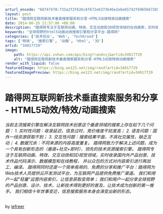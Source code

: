 ```yaml
---
arturl_encode: "68747470:733a2f2f626c6f672e6373646e2e6e65742f69656672656572:2f61727469636c652f64657461696c732f3334393137373239"
layout: post
title: "踏得网互联网新技术垂直搜索服务和分享-HTML5动效特效动画搜索"
date: 2014-06-26 21:57:06 +08:00
description: "踏得网专注于互联网动画、特效、交互动效和3D视觉领域的在线搜索，实时收录国内外产品创意、技术作品代码"
keywords: "全球视野的html5动画动效搜索引擎和分享平台-踏得网"
categories: ['技术创业', 'Web', 'Techbrood']
tags: ['特效', '搜索引擎', '动画', 'Html', '3D']
artid: "34917729"
image:
    path: https://api.vvhan.com/api/bing?rand=sj&artid=34917729
    alt: "踏得网互联网新技术垂直搜索服务和分享-HTML5动效特效动画搜索"
render_with_liquid: false
featuredImage: https://bing.ee123.net/img/rand?artid=34917729
featuredImagePreview: https://bing.ee123.net/img/rand?artid=34917729
---
```


# 踏得网互联网新技术垂直搜索服务和分享 - HTML5动效/特效/动画搜索

###### 当前主流搜索引擎在解决互联网技术创意这个垂直领域的搜索上存在如下几个问题： 1. 实时性问题：收录延迟，信息过时，竞价维度干扰度高； 2. 语言问题：国外一线资源获取不到； 3. 交互性问题：搜索结果平面，不具社交属性，缺乏互动； 4. 数据冗余：不同来源的内容高度重复。 踏得网致力于解决上述问题，成为一个具有创新形态的（垂直+社交+即时）、领先的技术资源搜索引擎。 踏得网专注于互联网动画、特效、交互动效和3D视觉领域，实时收录国内外产品创意、技术作品代码演示、数据模型和在线教程， 并以众包的方式对内容索引进行再加工、编译。 踏得网同时还是一个简单易用的、免费的分享和推广平台：踏得网为Web技术人员提供云开发测试平台，为互联网产品提供免费推广渠道。 我们和用户一起"轻量"运营内容索引，让信息获取变简单； 我们和用户一起分享全球视野的产品创意、设计、技术，让新技术得到更好的普及，让技术成为创新的第一推手。 我们相信十年世事变迁，信息搜索服务本身会演变出新的形态。

by
[iefreer](http://techbrood.com/user/1)